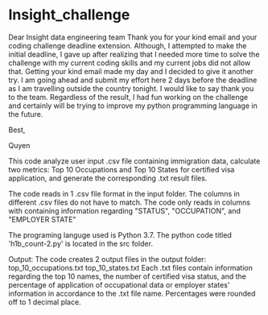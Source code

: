# Insight_challenge

Dear Insight data engineering team
Thank you for your kind email and your coding challenge deadline extension. Although, I attempted to make the initial deadline, I gave up after realizing that I needed more time to solve the challenge with my current coding skills and my current jobs did not allow that. Getting your kind email made my day and I decided to give it another try. I am going ahead and submit my effort here 2 days before the deadline as I am travelling outside the country tonight.
I would like to say thank you to the team. Regardless of the result, I had fun working on the challenge and certainly will be trying to improve my python programming language in the future.

Best,

Quyen


This code analyze user input .csv file containing immigration data, calculate two metrics: Top 10 Occupations and Top 10 States for certified visa application, and generate the corresponding .txt result files.

The code reads in 1 .csv file format in the input folder. The columns in different .csv files do not have to match. The code only reads in columns with containing information regarding "STATUS", "OCCUPATION", and "EMPLOYER STATE"

The programing languge used is Python 3.7. The python code titled 'h1b_count-2.py' is located in the src folder.

Output: The code creates 2 output files in the output folder:
  top_10_occupations.txt
  top_10_states.txt
 Each .txt files contain information regarding the top 10 names, the number of certified visa status, and the percentage of application of occupational data or employer states' information in accordance to the .txt file name. Percentages were rounded off to 1 decimal place.
 
